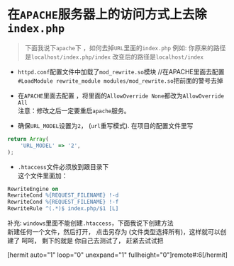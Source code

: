 # 在`APACHE`服务器上的访问方式上去除`index.php`
> 下面我说下`apache`下 ，如何去掉`URL`里面的`index.php` 
例如: 你原来的路径是`localhost/index.php/index` 
改变后的路径是`localhost/index` 

- `httpd.conf`配置文件中加载了`mod_rewrite.so`模块 //在APACHE里面去配置 
`#LoadModule rewrite_module modules/mod_rewrite.so`把前面的警号去掉 

- 在`APACHE`里面去配置 ，将里面的`AllowOverride None`都改为`AllowOverride All`  
注意：修改之后一定要重启`apache`服务。 

- 确保`URL_MODEL`设置为`2`， (`url`重写模式). 
在项目的配置文件里写  
```js
return Array( 
    'URL_MODEL' => '2', 
); 
```
- `.htaccess`文件必须放到跟目录下  
这个文件里面加：  
```apache
RewriteEngine on 
RewriteCond %{REQUEST_FILENAME} !-d 
RewriteCond %{REQUEST_FILENAME} !-f 
RewriteRule ^(.*)$ index.php/$1 [L] 
```
补充: `windows`里面不能创建`.htaccess`，下面我说下创建方法  
新建任何一个文件，然后打开， 点击另存为 (文件类型选择所有)，这样就可以创建了 
呵呵， 剩下的就是 你自己去测试了， 赶紧去试试把

[hermit auto="1" loop="0" unexpand="1" fullheight="0"]remote#:6[/hermit]